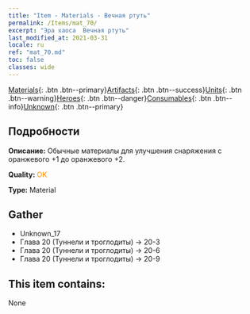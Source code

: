 ```yaml
---
title: "Item - Materials - Вечная ртуть"
permalink: /Items/mat_70/
excerpt: "Эра хаоса  Вечная ртуть"
last_modified_at: 2021-03-31
locale: ru
ref: "mat_70.md"
toc: false
classes: wide
---
```

 [Materials](/ru/Items/){: .btn .btn--primary}[Artifacts](/ru/Items/Artifacts/){: .btn .btn--success}[Units](/ru/Items/Units/){: .btn .btn--warning}[Heroes](/ru/Items/Heroes/){: .btn .btn--danger}[Consumables](/ru/Items/Consumables/){: .btn .btn--info}[Unknown](/ru/Items/Unknown/){: .btn .btn--primary}

## Подробности
 **Описание:** Обычные материалы для улучшения снаряжения c оранжевого +1 до оранжевого +2.

 **Quality:** <span style="color: #FF8C00">OK</span>

 **Type:** Material

## Gather

*    Unknown_17 
*    Глава 20 (Туннели и троглодиты) -> 20-3 
*    Глава 20 (Туннели и троглодиты) -> 20-6 
*    Глава 20 (Туннели и троглодиты) -> 20-9 

## This item contains:

  None

